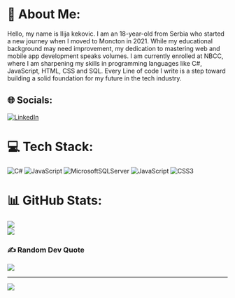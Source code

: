 # 💫 About Me:
Hello, my name is Ilija kekovic. I am an 18-year-old from Serbia who started a new journey when I moved to Moncton in 2021. While my educational background may need improvement, my dedication to mastering web and mobile app development speaks volumes. I am currently enrolled at NBCC, where I am sharpening my skills in programming languages like C#, JavaScript, HTML, CSS and SQL. Every Line of code I write is a step toward building a solid foundation for my future in the tech industry.


## 🌐 Socials:
[![LinkedIn](https://img.shields.io/badge/LinkedIn-%230077B5.svg?logo=linkedin&logoColor=white)](www.linkedin.com/in/ilija-kekovic-3b29602b3) 

# 💻 Tech Stack:
![C#](https://img.shields.io/badge/c%23-%23239120.svg?style=for-the-badge&logo=csharp&logoColor=white) ![JavaScript](https://img.shields.io/badge/javascript-%23323330.svg?style=for-the-badge&logo=javascript&logoColor=%23F7DF1E) ![MicrosoftSQLServer](https://img.shields.io/badge/Microsoft%20SQL%20Server-CC2927?style=for-the-badge&logo=microsoft%20sql%20server&logoColor=white) ![JavaScript](https://img.shields.io/badge/javascript-%23323330.svg?style=for-the-badge&logo=javascript&logoColor=%23F7DF1E) ![CSS3](https://img.shields.io/badge/css3-%231572B6.svg?style=for-the-badge&logo=css3&logoColor=white)
# 📊 GitHub Stats:
![](https://github-readme-stats.vercel.app/api?username=ilijakekovic&theme=dark&hide_border=false&include_all_commits=true&count_private=true)<br/>
![](https://github-readme-streak-stats.herokuapp.com/?user=ilijakekovic&theme=dark&hide_border=false)<br/>

### ✍️ Random Dev Quote
![](https://quotes-github-readme.vercel.app/api?type=horizontal&theme=radical)

---
[![](https://visitcount.itsvg.in/api?id=ilijakekovic&icon=0&color=0)](https://visitcount.itsvg.in)

<!-- Proudly created with GPRM ( https://gprm.itsvg.in ) -->
